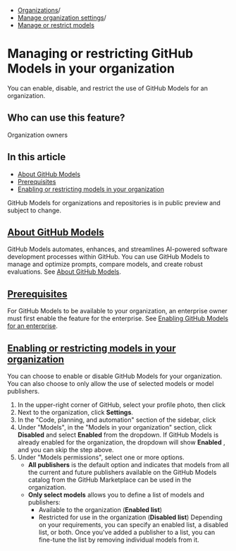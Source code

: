   * [Organizations](https://docs.github.com/en/organizations "Organizations")/
  * [Manage organization settings](https://docs.github.com/en/organizations/managing-organization-settings "Manage organization settings")/
  * [Manage or restrict models](https://docs.github.com/en/organizations/managing-organization-settings/managing-or-restricting-github-models-for-your-organization "Manage or restrict models")


# Managing or restricting GitHub Models in your organization
You can enable, disable, and restrict the use of GitHub Models for an organization.
## Who can use this feature?
Organization owners
## In this article
  * [About GitHub Models](https://docs.github.com/en/organizations/managing-organization-settings/managing-or-restricting-github-models-for-your-organization#about-github-models)
  * [Prerequisites](https://docs.github.com/en/organizations/managing-organization-settings/managing-or-restricting-github-models-for-your-organization#prerequisites)
  * [Enabling or restricting models in your organization](https://docs.github.com/en/organizations/managing-organization-settings/managing-or-restricting-github-models-for-your-organization#enabling-or-restricting-models-in-your-organization)


GitHub Models for organizations and repositories is in public preview and subject to change.
## [About GitHub Models](https://docs.github.com/en/organizations/managing-organization-settings/managing-or-restricting-github-models-for-your-organization#about-github-models)
GitHub Models automates, enhances, and streamlines AI-powered software development processes within GitHub. You can use GitHub Models to manage and optimize prompts, compare models, and create robust evaluations. See [About GitHub Models](https://docs.github.com/en/github-models/about-github-models).
## [Prerequisites](https://docs.github.com/en/organizations/managing-organization-settings/managing-or-restricting-github-models-for-your-organization#prerequisites)
For GitHub Models to be available to your organization, an enterprise owner must first enable the feature for the enterprise. See [Enabling GitHub Models for an enterprise](https://docs.github.com/en/github-models/github-models-at-scale/manage-models-at-scale#enabling-github-models-for-an-enterprise).
## [Enabling or restricting models in your organization](https://docs.github.com/en/organizations/managing-organization-settings/managing-or-restricting-github-models-for-your-organization#enabling-or-restricting-models-in-your-organization)
You can choose to enable or disable GitHub Models for your organization. You can also choose to only allow the use of selected models or model publishers.
  1. In the upper-right corner of GitHub, select your profile photo, then click 
  2. Next to the organization, click **Settings**.
  3. In the "Code, planning, and automation" section of the sidebar, click 
  4. Under "Models", in the "Models in your organization" section, click **Disabled** and select **Enabled** from the dropdown.
If GitHub Models is already enabled for the organization, the dropdown will show **Enabled** , and you can skip the step above.
  5. Under "Models permissions", select one or more options.
     * **All publishers** is the default option and indicates that models from all the current and future publishers available on the GitHub Models catalog from the GitHub Marketplace can be used in the organization.
     * **Only select models** allows you to define a list of models and publishers: 
       * Available to the organization (**Enabled list**)
       * Restricted for use in the organization (**Disabled list**)
Depending on your requirements, you can specify an enabled list, a disabled list, or both. Once you've added a publisher to a list, you can fine-tune the list by removing individual models from it.


